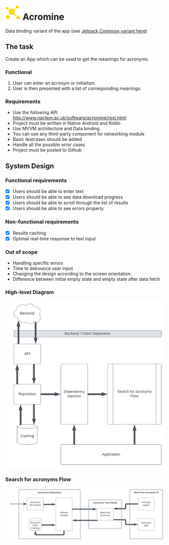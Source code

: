 # ![App icon](/media/acronym.svg) Acromine
Data binding variant of the app (see [Jetpack Compose variant here](https://github.com/TregubArtem/acromineTestProject/tree/compose))

## The task
Create an App which can be used to get the meanings for acronyms.

### Functional
1. User can enter an acronym or initialism.
2. User is then presented with a list of corresponding meanings.

### Requirements
* Use the following API http://www.nactem.ac.uk/software/acromine/rest.html
* Project must be written in Native Android and Kotlin
* Use MVVM architecture and Data binding
* You can use any third-party component for networking module
* Basic testcases should be added
* Handle all the possible error cases
* Project must be posted to Github

## System Design

### Functional requirements
- [x] Users should be able to enter text
- [x] Users should be able to see data download progress
- [x] Users should be able to scroll through the list of results
- [x] Users should be able to see errors properly

### Non-functional requirements
- [x] Results caching
- [x] Optimal real-time response to text input

### Out of scope
* Handling specific errors
* Time to debounce user input
* Changing the design according to the screen orientation
* Difference between initial empty state and empty state after data fetch

### High-level Diagram
![High-level diagram](/media/system_design_high_level.svg)

### Search for acronyms Flow
![Search for acronyms diagram](/media/system_design_search_acronyms.svg)

